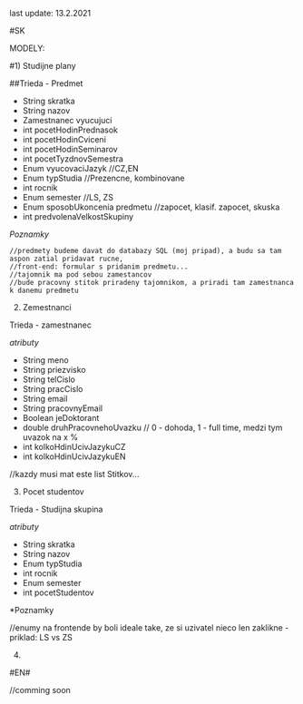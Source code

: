 last update: 13.2.2021

#SK

MODELY:

#1) Studijne plany
  
  ##Trieda - Predmet
  
  - String skratka
  - String nazov
  - Zamestnanec vyucujuci
  - int pocetHodinPrednasok
  - int pocetHodinCviceni
  - int pocetHodinSeminarov
  - int pocetTyzdnovSemestra
  - Enum vyucovaciJazyk //CZ,EN
  - Enum typStudia //Prezencne, kombinovane
  - int rocnik
  - Enum semester //LS, ZS
  - Enum sposobUkoncenia predmetu //zapocet, klasif. zapocet, skuska
  - int predvolenaVelkostSkupiny
  
*Poznamky*

    //predmety budeme davat do databazy SQL (moj pripad), a budu sa tam aspon zatial pridavat rucne, 
    //front-end: formular s pridanim predmetu...
    //tajomnik ma pod sebou zamestancov
    //bude pracovny stitok priradeny tajomnikom, a priradi tam zamestnanca k danemu predmetu
    
2) Zemestnanci   
    
Trieda - zamestnanec

*atributy*

  - String meno
  - String priezvisko
  - String telCislo
  - String pracCislo
  - String email
  - String pracovnyEmail
  - Boolean jeDoktorant
  - double druhPracovnehoUvazku // 0 - dohoda, 1 - full time, medzi tym uvazok na x %
  - int kolkoHdinUcivJazykuCZ
  - int kolkoHdinUcivJazykuEN
  
  //kazdy musi mat este list Stitkov...
  
3) Pocet studentov

Trieda - Studijna skupina

*atributy*

  - String skratka
  - String nazov
  - Enum typStudia
  - int rocnik
  - Enum semester
  - int pocetStudentov
  
*Poznamky
  
  //enumy na frontende by boli ideale take, ze si uzivatel nieco len zaklikne - priklad: LS vs ZS
  
4)   
      
#EN#

//comming soon
